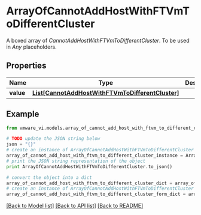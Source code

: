 # ArrayOfCannotAddHostWithFTVmToDifferentCluster

A boxed array of *CannotAddHostWithFTVmToDifferentCluster*. To be used in *Any* placeholders. 

## Properties
Name | Type | Description | Notes
------------ | ------------- | ------------- | -------------
**value** | [**List[CannotAddHostWithFTVmToDifferentCluster]**](CannotAddHostWithFTVmToDifferentCluster.md) |  | 

## Example

```python
from vmware_vi.models.array_of_cannot_add_host_with_ftvm_to_different_cluster import ArrayOfCannotAddHostWithFTVmToDifferentCluster

# TODO update the JSON string below
json = "{}"
# create an instance of ArrayOfCannotAddHostWithFTVmToDifferentCluster from a JSON string
array_of_cannot_add_host_with_ftvm_to_different_cluster_instance = ArrayOfCannotAddHostWithFTVmToDifferentCluster.from_json(json)
# print the JSON string representation of the object
print ArrayOfCannotAddHostWithFTVmToDifferentCluster.to_json()

# convert the object into a dict
array_of_cannot_add_host_with_ftvm_to_different_cluster_dict = array_of_cannot_add_host_with_ftvm_to_different_cluster_instance.to_dict()
# create an instance of ArrayOfCannotAddHostWithFTVmToDifferentCluster from a dict
array_of_cannot_add_host_with_ftvm_to_different_cluster_form_dict = array_of_cannot_add_host_with_ftvm_to_different_cluster.from_dict(array_of_cannot_add_host_with_ftvm_to_different_cluster_dict)
```
[[Back to Model list]](../README.md#documentation-for-models) [[Back to API list]](../README.md#documentation-for-api-endpoints) [[Back to README]](../README.md)


